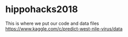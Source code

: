 # hippohacks2018
This is where we put our code and data files
https://www.kaggle.com/c/predict-west-nile-virus/data
